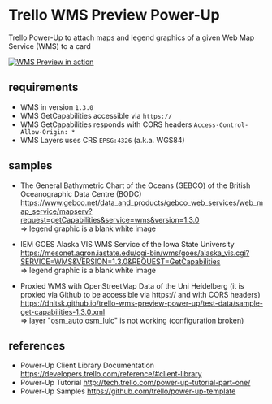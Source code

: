 # Trello WMS Preview Power-Up

Trello Power-Up to attach maps and legend graphics of a given Web Map Service (WMS) to a card

[![WMS Preview in action](https://github.com/dnltsk/trello-wms-preview-power-up/raw/gh-pages/meta-inf/demo.png)](https://vimeo.com/227490716)


## requirements

* WMS in version `1.3.0`
* WMS GetCapabilities accessible via `https://`
* WMS GetCapabilities responds with CORS headers `Access-Control-Allow-Origin: *`
* WMS Layers uses CRS `EPSG:4326` (a.k.a. WGS84)

## samples

* The General Bathymetric Chart of the Oceans (GEBCO) of the British Oceanographic Data Centre (BODC)<br>
https://www.gebco.net/data_and_products/gebco_web_services/web_map_service/mapserv?request=getCapabilities&service=wms&version=1.3.0<br> 
=> legend graphic is a blank white image

* IEM GOES Alaska VIS WMS Service of the Iowa State University<br>
https://mesonet.agron.iastate.edu/cgi-bin/wms/goes/alaska_vis.cgi?SERVICE=WMS&VERSION=1.3.0&REQUEST=GetCapabilities<br>
=> legend graphic is a blank white image

* Proxied WMS with OpenStreetMap Data of the Uni Heidelberg (it is proxied via Github to be accessible via https:// and with CORS headers)<br>
https://dnltsk.github.io/trello-wms-preview-power-up/test-data/sample-get-capabilities-1.3.0.xml<br>
=> layer "osm_auto:osm_lulc" is not working (configuration broken)


## references

* Power-Up Client Library Documentation https://developers.trello.com/reference/#client-library
* Power-Up Tutorial http://tech.trello.com/power-up-tutorial-part-one/
* Power-Up Samples https://github.com/trello/power-up-template
